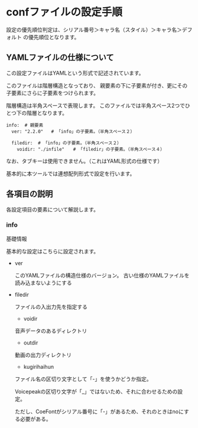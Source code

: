# confファイルの設定手順




設定の優先順位判定は、シリアル番号＞キャラ名（スタイル）＞キャラ名＞デフォルト の優先順位となります。


## YAMLファイルの仕様について

この設定ファイルはYAMLという形式で記述されています。

このファイルは階層構造となっており、
親要素の下に子要素が付き、更にその子要素にさらに子要素をつけられます。

階層構造は半角スペースで表現します。
このファイルでは半角スペース2つでひとつ下の階層となります。

``` 例
info:  # 親要素
  ver: "2.2.0"   # 「info」の子要素。（半角スペース２）
  
  filedir:  # 「info」の子要素。（半角スペース２）
    voidir: "./infile"　　# 「filedir」の子要素。（半角スペース４）

```

なお、タブキーは使用できません。（これはYAML形式の仕様です）

基本的に本ツールでは連想配列形式で設定を行います。



## 各項目の説明

各設定項目の要素について解説します。


### info
基礎情報

基本的な設定はこちらに設定されます。

- ver

  このYAMLファイルの構造仕様のバージョン。
  古い仕様のYAMLファイルを読み込まないようにする

  
- filedir

  ファイルの入出力先を指定する
  
  - voidir
  
  音声データのあるディレクトリ
  
  - outdir
  
  動画の出力ディレクトリ
  
  - kugirihaihun
  
  ファイル名の区切り文字として「-」を使うかどうか指定。
  
  Voicepeakの区切り文字が「_」ではないため、それに合わせるための設定。
  
  ただし、CoeFontがシリアル番号に「-」があるため、それのときはnoにする必要がある。







